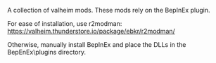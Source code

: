 A collection of valheim mods. These mods rely on the BepInEx plugin.

For ease of installation, use r2modman: https://valheim.thunderstore.io/package/ebkr/r2modman/

Otherwise, manually install BepInEx and place the DLLs in the BepEnEx\plugins directory.